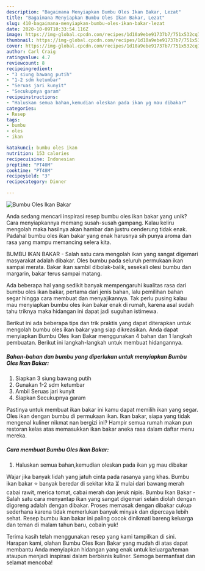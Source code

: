 ```yaml
---
description: "Bagaimana Menyiapkan Bumbu Oles Ikan Bakar, Lezat"
title: "Bagaimana Menyiapkan Bumbu Oles Ikan Bakar, Lezat"
slug: 410-bagaimana-menyiapkan-bumbu-oles-ikan-bakar-lezat
date: 2020-10-09T10:33:54.116Z
image: https://img-global.cpcdn.com/recipes/1d10a9ebe91737b7/751x532cq70/bumbu-oles-ikan-bakar-foto-resep-utama.jpg
thumbnail: https://img-global.cpcdn.com/recipes/1d10a9ebe91737b7/751x532cq70/bumbu-oles-ikan-bakar-foto-resep-utama.jpg
cover: https://img-global.cpcdn.com/recipes/1d10a9ebe91737b7/751x532cq70/bumbu-oles-ikan-bakar-foto-resep-utama.jpg
author: Carl Craig
ratingvalue: 4.7
reviewcount: 8
recipeingredient:
- "3 siung bawang putih"
- "1-2 sdm ketumbar"
- "Seruas jari kunyit"
- "Secukupnya garam"
recipeinstructions:
- "Haluskan semua bahan,kemudian oleskan pada ikan yg mau dibakar"
categories:
- Resep
tags:
- bumbu
- oles
- ikan

katakunci: bumbu oles ikan 
nutrition: 153 calories
recipecuisine: Indonesian
preptime: "PT40M"
cooktime: "PT48M"
recipeyield: "3"
recipecategory: Dinner

---
```



![Bumbu Oles Ikan Bakar](https://img-global.cpcdn.com/recipes/1d10a9ebe91737b7/751x532cq70/bumbu-oles-ikan-bakar-foto-resep-utama.jpg)

Anda sedang mencari inspirasi resep bumbu oles ikan bakar yang unik? Cara menyiapkannya memang susah-susah gampang. Kalau keliru mengolah maka hasilnya akan hambar dan justru cenderung tidak enak. Padahal bumbu oles ikan bakar yang enak harusnya sih punya aroma dan rasa yang mampu memancing selera kita.

BUMBU IKAN BAKAR - Salah satu cara mengolah ikan yang sangat digemari masyarakat adalah dibakar. Oles bumbu pada seluruh permukaan ikan sampai merata. Bakar ikan sambil dibolak-balik, sesekali olesi bumbu dan margarin, bakar terus sampai matang.

Ada beberapa hal yang sedikit banyak mempengaruhi kualitas rasa dari bumbu oles ikan bakar, pertama dari jenis bahan, lalu pemilihan bahan segar hingga cara membuat dan menyajikannya. Tak perlu pusing kalau mau menyiapkan bumbu oles ikan bakar enak di rumah, karena asal sudah tahu triknya maka hidangan ini dapat jadi suguhan istimewa.


Berikut ini ada beberapa tips dan trik praktis yang dapat diterapkan untuk mengolah bumbu oles ikan bakar yang siap dikreasikan. Anda dapat menyiapkan Bumbu Oles Ikan Bakar menggunakan 4 bahan dan 1 langkah pembuatan. Berikut ini langkah-langkah untuk membuat hidangannya.

<!--inarticleads1-->

##### Bahan-bahan dan bumbu yang diperlukan untuk menyiapkan Bumbu Oles Ikan Bakar:

1. Siapkan 3 siung bawang putih
1. Gunakan 1-2 sdm ketumbar
1. Ambil Seruas jari kunyit
1. Siapkan Secukupnya garam


Pastinya untuk membuat ikan bakar ini kamu dapat memilih ikan yang segar. Oles ikan dengan bumbu di permukaan ikan. Ikan bakar, siapa yang tidak mengenal kuliner nikmat nan bergizi ini? Hampir semua rumah makan pun restoran kelas atas memasukkan ikan bakar aneka rasa dalam daftar menu mereka. 

<!--inarticleads2-->

##### Cara membuat Bumbu Oles Ikan Bakar:

1. Haluskan semua bahan,kemudian oleskan pada ikan yg mau dibakar


Wajar jika banyak lidah yang jatuh cinta pada rasanya yang khas. Bumbu ikan bakar ⭐ banyak beredar di sekitar kita ⏳ mulai dari bawang merah cabai rawit, merica tomat, cabai merah dan jeruk nipis. Bumbu Ikan Bakar - Salah satu cara menyantap ikan yang sangat digemari selain diolah dengan digoreng adalah dengan dibakar. Proses memasak dengan dibakar cukup sederhana karena tidak memerlukan banyak minyak dan dipercaya lebih sehat. Resep bumbu ikan bakar ini paling cocok dinikmati bareng keluarga dan teman di malam tahun baru, cobain yuk! 

Terima kasih telah menggunakan resep yang kami tampilkan di sini. Harapan kami, olahan Bumbu Oles Ikan Bakar yang mudah di atas dapat membantu Anda menyiapkan hidangan yang enak untuk keluarga/teman ataupun menjadi inspirasi dalam berbisnis kuliner. Semoga bermanfaat dan selamat mencoba!

